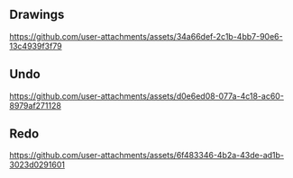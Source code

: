 
## Drawings
  
https://github.com/user-attachments/assets/34a66def-2c1b-4bb7-90e6-13c4939f3f79

## Undo

https://github.com/user-attachments/assets/d0e6ed08-077a-4c18-ac60-8979af271128

## Redo

https://github.com/user-attachments/assets/6f483346-4b2a-43de-ad1b-3023d0291601

